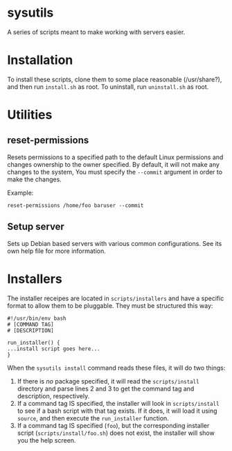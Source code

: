 # sysutils
A series of scripts meant to make working with servers easier.

# Installation

To install these scripts, clone them to some place reasonable (/usr/share?), and then run `install.sh` as root. To uninstall, run `uninstall.sh` as root.

# Utilities

## reset-permissions

Resets permissions to a specified path to the default Linux permissions and changes ownership to the owner specified. By default, it will not make any changes to the system, You must specify the `--commit` argument in order to make the changes.

Example:

`reset-permissions /home/foo baruser --commit`

## Setup server

Sets up Debian based servers with various common configurations. See its own help file for more information.

# Installers

The installer receipes are located in `scripts/installers` and have a specific format to allow them to be pluggable. They must be structured this way:

```
#!/usr/bin/env bash
# [COMMAND TAG]
# [DESCRIPTION]

run_installer() {
...install script goes here...
}
```

When the `sysutils install` command reads these files, it will do two things:
1. If there is *no* package specified, it will read the `scripts/install` directory and parse lines 2 and 3 to get the command tag and description, respectively.
1. If a command tag IS specified, the installer will look in `scripts/install` to see if a bash script with that tag exists. If it does, it will load it using `source`, and then execute the `run_installer` function.
1. If a command tag IS specified (`foo`), but the corresponding installer script (`scripts/install/foo.sh`) does not exist, the installer will show you the help screen.